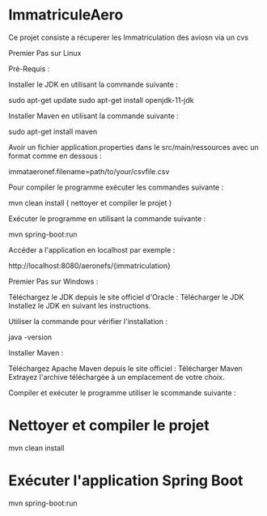 # ImmatriculeAero
Ce projet consiste a récuperer les Immatriculation des aviosn via un cvs

Premier Pas sur Linux


Pré-Requis :

Installer le JDK en utilisant la commande suivante :

sudo apt-get update
sudo apt-get install openjdk-11-jdk

Installer Maven en utilisant la commande suivante : 

sudo apt-get install maven

Avoir un fichier application.properties dans le src/main/ressources avec un format comme en dessous :

immataeronef.filename=path/to/your/csvfile.csv

Pour compiler le programme exécuter les commandes suivante :

mvn clean install ( nettoyer et compiler le projet )

Exécuter le programme en utilisant la commande suivante :

mvn spring-boot:run

Accéder a l'application en localhost par exemple :

http://localhost:8080/aeronefs/{immatriculation}




Premier Pas sur Windows :

Téléchargez le JDK depuis le site officiel d'Oracle : Télécharger le JDK
Installez le JDK en suivant les instructions.

Utiliser la commande pour vérifier l'installation : 

java -version


Installer Maven :

Téléchargez Apache Maven depuis le site officiel : Télécharger Maven
Extrayez l'archive téléchargée à un emplacement de votre choix.

Compiler et exécuter le programme utiliser le scommande suivante :

# Nettoyer et compiler le projet
mvn clean install

# Exécuter l'application Spring Boot
mvn spring-boot:run
